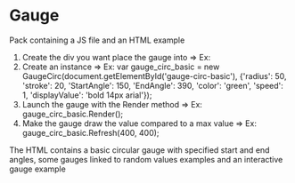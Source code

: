 # Gauge
Pack containing a JS file and an HTML example

1) Create the div you want place the gauge into => Ex: <div id="gauge-circ-basic"></div>
2) Create an instance => Ex: var gauge_circ_basic = new GaugeCirc(document.getElementById('gauge-circ-basic'), {'radius': 50, 'stroke': 20, 'StartAngle': 150, 'EndAngle': 390, 'color': 'green', 'speed': 1, 'displayValue': 'bold 14px arial'});
3) Launch the gauge with the Render method => Ex: gauge_circ_basic.Render();
4) Make the gauge draw the value compared to a max value => Ex: gauge_circ_basic.Refresh(400, 400);

The HTML contains a basic circular gauge with specified start and end angles, some gauges linked to random values examples and an interactive gauge example
